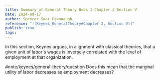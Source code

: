 ```yaml
---
title: Summary of General Theory Book 1 Chapter 2 Section V
Date: 2024-08-17
author: Spencer Saar Cavanaugh
reference: "[[Keynes_GeneralTheory#Chapter 2, Section V]]"
publish: true
tags:
---
```

In this section, Keynes argues, in alignment with classical theories, that a given unit of labor's wages is inversely correlated with the level of employment at that organization.

#note/keynes/general-theory/question Does this mean that the marginal utility of labor decreases as employment decreases?
